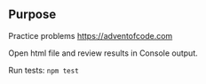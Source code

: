 ## Purpose

Practice problems https://adventofcode.com

Open html file and review results in Console output. 

Run tests: `npm test`